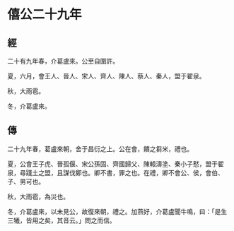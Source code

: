 # 僖公二十九年
## 經

二十有九年春，介葛盧來。公至自圍許。

夏，六月，會王人、晉人、宋人、齊人、陳人、蔡人、秦人，盟于翟泉。

秋，大雨雹。

冬，介葛盧來。

## 傳

二十九年春，葛盧來朝，舍于昌衍之上。公在會，饋之芻米，禮也。

夏，公會王子虎、晉孤偃、宋公孫固、齊國歸父、陳轅濤塗、秦小子憖，盟于翟泉，尋踐土之盟，且謀伐鄭也。卿不書，罪之也。在禮，卿不會公、侯，會伯、子、男可也。

秋，大雨雹，為災也。

冬，介葛盧來，以未見公，故復來朝，禮之。加燕好，介葛盧聞牛鳴，曰：「是生三犧，皆用之矣，其音云。」問之而信。

